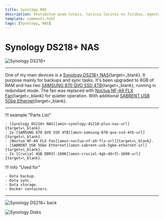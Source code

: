 ```yaml
---
title: Synology NAS
description: Vestibulum quam turpis, lacinia lacinia ex finibus, egestas malesuada nunc. Maecenas euismod neque rhoncus suscipit viverra. Nulla venenatis enim vel mauris ornare viverra.
template: comments.html
tags: [Synology, NAS]
---
```


# Synology DS218+ NAS

![Synology DS218+][synology-ds218-plus-img]

---

One of my main devices is a [Synology DS218+ NAS][amzn-synology-ds218-plus-nas-url]{target=\_blank}. It purpose mainly for backups and sync tasks. It's been upgraded to 8GB of RAM and has two [SAMSUNG 870 QVO SSD 4TB][amzn-samsung-870-qvo-ssd-4tb-url]{target=\_blank}, running in redundant mode. The fan was replaced with [Noctua NF-A9 FLX Fan][amzn-noctua-nf-a9-flx-url]{target=\_blank} for quieter operation. With additional [SABRENT USB 5Gbe Ethernet][amzn-sabrent-usb-5gbe-ethernet-url]{target=\_blank}.

---

!!! example "Parts List"

    - [Synology DS218+ NAS][amzn-synology-ds218-plus-nas-url]{target=\_blank}.
    - 2x [SAMSUNG 870 QVO SSD 4TB][amzn-samsung-870-qvo-ssd-4tb-url]{target=\_blank}.
    - [Noctua NF-A9 FLX Fan][amzn-noctua-nf-a9-flx-url]{target=\_blank}.
    - [SABRENT USB 5Gbe Ethernet][amzn-sabrent-usb-5gbe-ethernet-url]{target=\_blank}.
    - 2x [Crucial 4GB DDR3l-1600][amzn-crucial-4gb-ddr3l-1600-url]{target=\_blank}.

!!! info "Used for"

    - Data backup.
    - Data sync.
    - Data storage.
    - Docker containers.

---

![Synology DS218+ back][synology-ds218-back-img]

![Synology Disks][synology-disks-img]

<!-- appendices -->

<!-- urls -->

[3os-url]: https://3os.org/ '3os Homepage'
[amzn-synology-ds218-plus-nas-url]: https://amzn.to/3uC7v5B 'Synology DS218+ NAS'
[amzn-samsung-870-qvo-ssd-4tb-url]: https://amzn.to/3bGMqQH 'SAMSUNG 870 QVO SSD 4TB'
[amzn-noctua-nf-a9-flx-url]: https://amzn.to/3a5eqgp 'Noctua NF-A9 FLX'
[amzn-sabrent-usb-5gbe-ethernet-url]: https://amzn.to/3a2nqmm 'SABRENT USB 5Gbe Ethernet'
[amzn-crucial-4gb-ddr3l-1600-url]: https://amzn.to/3nqh6bA 'Crucial 4GB DDR3l-1600'

<!-- images -->

[synology-ds218-plus-img]: /assets/images/1c537a72-f899-11ec-a56f-4fe05b7a77a5.jpeg 'Synology DS218+'
[synology-ds218-back-img]: /assets/images/8e02266c-f8a0-11ec-ae98-0b43ae9fc642.jpeg 'Synology DS218+ back'
[synology-disks-img]: /assets/images/a8c9213a-f8a0-11ec-be2e-d3277604224a.jpeg 'Synology Disks'

<!--css-->

<!-- end appendices -->
